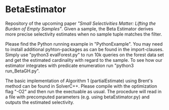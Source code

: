 # BetaEstimator

Repository of the upcoming paper <em>"Small Selectivities Matter: Lifting the Burden of Empty Samples"</em>. Given a sample, the Beta Estimator derives more precise selectivity estimates
when no sample tuple matches the filter.

Please find the Python running example in "PythonExample". You may need to install additional pyhton-packages as can be found in the import-clauses. Simply use "python3 evalForest.py" to run 10k queries on the forest data set and get the estimated cardinality with regard to the sample. To see how our estimator integrates with predicate enumeration run "python3 run_BetaGH.py".  

The basic implementation of Algorithm 1 (partialEstimate) using Brent's method can be found in SolverC++. Please compile with the optimization flag "-O2" and then run the exectuable as usual. The procedure will read in a file with precomputed parameters (e.g. using betaEstimator.py) and outputs the estimated selectivity. 
